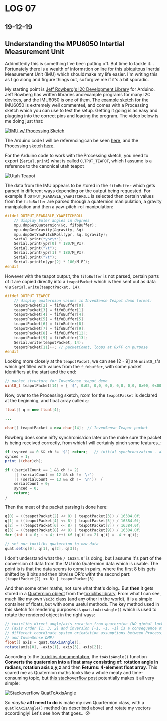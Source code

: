 # LOG 07
## 19-12-19

## Understanding the MPU6050 Intertial Measurement Unit

Addmittedly this is something I've been putting off. But time to tackle it... Fortunately there is a wealth of information online for this ubiquitous Inertial Measurement Unit (IMU) which should make my life easier. I'm writing this as I go along and firgure things out, so forgive me if it's a bit sporadic.

My starting point is [Jeff Rowberg's I2C Development Library](https://github.com/jrowberg/i2cdevlib) for Arduino. Jeff Rowberg has written libraries and example programs for many I2C devices, and the IMU6050 is one of them. The [example sketch](https://github.com/jrowberg/i2cdevlib/blob/master/Arduino/MPU6050/examples/MPU6050_DMP6/MPU6050_DMP6.ino) for the IMU6050 is extremely well commented, and comes with a Processing sketch which you can use to test the setup. Getting it going is as easy and plugging into the correct pins and loading the program. The video below is me doing just that:

[![IMU w/ Processing Sketch](https://img.youtube.com/vi/JgsG1NYsFuo/0.jpg)](https://www.youtube.com/watch?v=JgsG1NYsFuo)

The Arduino code I will be referencing can be seen [here](https://github.com/joshmurr/cci_pcomp/blob/master/project/Arduino/MPU6050_DMP6_teapot/MPU6050_DMP6_teapot.ino), and the Processing sketch [here](https://github.com/joshmurr/cci_pcomp/blob/master/project/Processing/MPUTeapot/MPUTeapot.pde).

For the Arduino code to work with the Processing sketch, you need to export (`Serial.print`) what is called `OUTPUT_TEAPOT`, which I assume is a reference to the canonical utah teapot:

![Utah Teapot](https://metalbyexample.com/wp-content/uploads/figure-16.png)

The data from the IMU appears to be stored in the `fifoBuffer` which gets parsed in different ways depending on the output being requested. For example if `OUTPUT_READABLE_YAWPITCHROLL` is selected then certain values from the `fifoBuffer` are parsed through a quaternion manipulation, a gravity manipulation and then a yaw-pitch-roll manipulation:

```c
#ifdef OUTPUT_READABLE_YAWPITCHROLL
    // display Euler angles in degrees
    mpu.dmpGetQuaternion(&q, fifoBuffer);
    mpu.dmpGetGravity(&gravity, &q);
    mpu.dmpGetYawPitchRoll(ypr, &q, &gravity);
    Serial.print("ypr\t");
    Serial.print(ypr[0] * 180/M_PI);
    Serial.print("\t");
    Serial.print(ypr[1] * 180/M_PI);
    Serial.print("\t");
    Serial.println(ypr[2] * 180/M_PI);
#endif
```

However with the teapot output, the `fifoBuffer` is not parsed, certain parts of it are copied directly into a `teapotPacket` which is then sent out as data via `Serial.write(teapotPacket, 14)`.

```c
#ifdef OUTPUT_TEAPOT
    // display quaternion values in InvenSense Teapot demo format:
    teapotPacket[2] = fifoBuffer[0];
    teapotPacket[3] = fifoBuffer[1];
    teapotPacket[4] = fifoBuffer[4];
    teapotPacket[5] = fifoBuffer[5];
    teapotPacket[6] = fifoBuffer[8];
    teapotPacket[7] = fifoBuffer[9];
    teapotPacket[8] = fifoBuffer[12];
    teapotPacket[9] = fifoBuffer[13];
    Serial.write(teapotPacket, 14);
    teapotPacket[11]++; // packetCount, loops at 0xFF on purpose
#endif
```

Looking more closely at the `teapotPacket`, we can see [2 - 9] are `unint8_t`'s which get filled with values from the `fifobuffer`, with some packet identifiers at the start and the end:

```c
// packet structure for InvenSense teapot demo
uint8_t teapotPacket[14] = { '$', 0x02, 0,0, 0,0, 0,0, 0,0, 0x00, 0x00, '\r', '\n' };
```

Now, over to the Processing sketch, room for the `teapotPacket` is declared at the beginning, and float array called `q`:

```java
float[] q = new float[4];

...

char[] teapotPacket = new char[14];  // InvenSense Teapot packet
```

Rowberg does some nifty synchronisation later on the make sure the packet is being received correctly, from which I will certainly pinch some features..:

```java
if (synced == 0 && ch != '$') return;   // initial synchronization - also used to resync/realign if needed
synced = 1;
print ((char)ch);

if ((serialCount == 1 && ch != 2)
    || (serialCount == 12 && ch != '\r')
    || (serialCount == 13 && ch != '\n'))  {
    serialCount = 0;
    synced = 0;
    return;
}
```

Then the meat of the packet parsing is done here:

```java
q[0] = ((teapotPacket[2] << 8) | teapotPacket[3]) / 16384.0f;
q[1] = ((teapotPacket[4] << 8) | teapotPacket[5]) / 16384.0f;
q[2] = ((teapotPacket[6] << 8) | teapotPacket[7]) / 16384.0f;
q[3] = ((teapotPacket[8] << 8) | teapotPacket[9]) / 16384.0f;
for (int i = 0; i < 4; i++) if (q[i] >= 2) q[i] = -4 + q[i];

// set our toxilibs quaternion to new data
quat.set(q[0], q[1], q[2], q[3]);
```

I don't understand what the `/ 16384.0f` is doing, but I assume it's part of the conversion of data from the IMU into Quaternion data which is usable. The point is is that the data seems to come in pairs, where the first 8 bits gets shifted by 8 bits and then bitwise OR'd witht the second part: `(teapotPacket[2] << 8) | teapotPacket[3]`

And then some other maths, not sure what that's doing.. But __then__ it gets stored in a [Quaternion object](http://toxiclibs.org/docs/core/toxi/geom/Quaternion.html) from the [toxiclibs library](http://toxiclibs.org/). From what I can see, much like my own `Vec3d` class (and any other in the world), it is a simple container of floats, but with some useful methods. The key method used in this sketch for rendering purposes is `quat.toAxisAngle()` which is used to rotate the rendered object in the right ways:

```java
// toxiclibs direct angle/axis rotation from quaternion (NO gimbal lock!)
// (axis order [1, 3, 2] and inversion [-1, +1, +1] is a consequence of
// different coordinate system orientation assumptions between Processing
// and InvenSense DMP)
float[] axis = quat.toAxisAngle();
rotate(axis[0], -axis[1], axis[3], axis[2]);
```

According to the [toxiclibs documentation](http://toxiclibs.org/docs/core/toxi/geom/Quaternion.html#toAxisAngle()), the `toAxisAngle()` function __Converts the quaternion into a float array consisting of: rotation angle in radians, rotation axis x,y,z__ and then __Returns: 4-element float array__. This scared me as Quaternion maths looks like a whole meaty and time-consuming topic, but [this stackoverflow post](https://stackoverflow.com/questions/52584715/how-can-i-convert-a-quaternion-to-an-angle) potentially makes it all very simple:

![Stackoverflow QuatToAxisAngle](https://live.staticflickr.com/65535/49243216532_9e1c7bda1f_z.jpg)

So _maybe_ __all I need to do__ is make my own Quarternion class, with a `quatToAxisAngle()` method (as described above) and rotate my vectors accordingly! Let's see how that goes... :cold_sweat:
